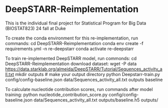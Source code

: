 # DeepSTARR-Reimplementation
This is the individual final project for Statistical Program for Big Data (BIOSTAT823) 24 fall at Duke

To create the conda environment for this re-implementation, run commands:
cd DeepSTARR-Reimplementation
conda env create -f requirements.yml -n re-deepstarr
conda activate re-deepstarr

To train re-implemented DeepSTARR model, run commonds:
cd DeepSTARR-Reimplementation
download dataset: wget -P data https://data.starklab.org/almeida/DeepSTARR/Tutorial/Sequences_activity_all.txt
mkdir outputs # make your output directory
python Deepstarr-train.py config/config-baseline.json data/Sequences_activity_all.txt outputs baseline

To calculate nucleotide contribution scores, run commands after model training:
python nucleotide_contribution_score.py config/config-baseline.json data/Sequences_activity_all.txt outputs/baseline.h5 outputs/